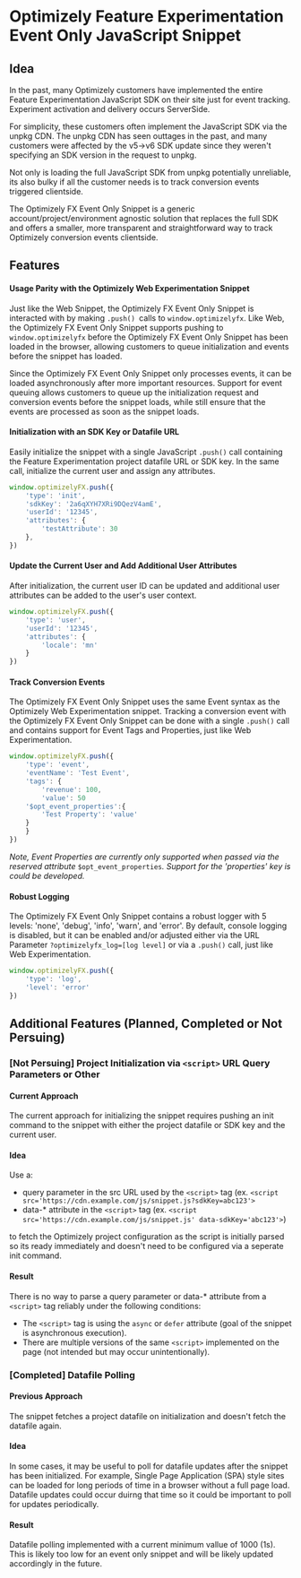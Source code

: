 # Optimizely Feature Experimentation Event Only JavaScript Snippet

## Idea

In the past, many Optimizely customers have implemented the entire Feature Experimentation JavaScript SDK on their site just for event tracking. Experiment activation and delivery occurs ServerSide.

For simplicity, these customers often implement the JavaScript SDK via the unpkg CDN. The unpkg CDN has seen outtages in the past, and many customers were affected by the v5->v6 SDK update since they weren't specifying an SDK version in the request to unpkg.

Not only is loading the full JavaScript SDK from unpkg potentially unreliable, its also bulky if all the customer needs is to track conversion events triggered clientside.

The Optimizely FX Event Only Snippet is a generic account/project/environment agnostic solution that replaces the full SDK and offers a smaller, more transparent and straightforward way to track Optimizely conversion events clientside.

## Features

#### Usage Parity with the Optimizely Web Experimentation Snippet

Just like the Web Snippet, the Optimizely FX Event Only Snippet is interacted with by making  `.push() `calls to `window.optimizelyfx`. Like Web, the Optimizely FX Event Only Snippet supports pushing to `window.optimizelyfx` before the Optimizely FX Event Only Snippet has been loaded in the browser, allowing customers to queue initialization and events before the snippet has loaded.

Since the Optimizely FX Event Only Snippet only processes events, it can be loaded asynchronously after more important resources. Support for event queuing allows customers to queue up the initialization request and conversion events before the snippet loads, while still ensure that the events are processed as soon as the snippet loads.

#### Initialization with an SDK Key or Datafile URL

Easily initialize the snippet with a single JavaScript `.push()` call containing the Feature Experimentation project datafile URL or SDK key. In the same call, initialize the current user and assign any attributes.

```javascript
window.optimizelyFX.push({
    'type': 'init',
    'sdkKey': '2a6qXYH7XRi9DQezV4amE',
    'userId': '12345',
    'attributes': {
        'testAttribute': 30
    },
})
```

#### Update the Current User and Add Additional User Attributes

After initialization, the current user ID can be updated and additional user attributes can be added to the user's user context.

```javascript
window.optimizelyFX.push({
    'type': 'user',
    'userId': '12345',
    'attributes': {
        'locale': 'mn'
    }
})
```

#### Track Conversion Events

The Optimizely FX Event Only Snippet uses the same Event syntax as the Optimizely Web Experimentation snippet. Tracking a conversion event with the Optimizely FX Event Only Snippet can be done with a single `.push()` call and contains support for Event Tags and Properties, just like Web Experimentation.

```javascript
window.optimizelyFX.push({
    'type': 'event',
    'eventName': 'Test Event',
    'tags': {
        'revenue': 100,
        'value': 50
	'$opt_event_properties':{
		'Test Property': 'value'
	}
    }
})
```

*Note, Event Properties are currently only supported when passed via the reserved attribute* `$opt_event_properties`*. Support for the 'properties' key is could be developed.*

#### Robust Logging

The Optimizely FX Event Only Snippet contains a robust logger with 5 levels: 'none', 'debug', 'info', 'warn', and 'error'. By default, console logging is disabled, but it can be enabled and/or adjusted either via the URL Parameter `?optimizelyfx_log=[log level]` or via a `.push()` call, just like Web Experimentation.

```javascript
window.optimizelyFX.push({
    'type': 'log',
    'level': 'error'
})
```

## Additional Features (Planned, Completed or Not Persuing)

### [Not Persuing] Project Initialization via `<script>` URL Query Parameters or Other

#### Current Approach

The current approach for initializing the snippet requires pushing an init command to the snippet with either the project datafile or SDK key and the current user.

#### Idea

Use a:

* query parameter in the src URL used by the `<script>` tag (ex. `<script src='https://cdn.example.com/js/snippet.js?sdkKey=abc123'>`
* data-* attribute in the `<script>` tag (ex. `<script src='https://cdn.example.com/js/snippet.js' data-sdkKey='abc123'>`)

to fetch the Optimizely project configuration as the script is initially parsed so its ready immediately and doesn't need to be configured via a seperate init command.

#### Result

There is no way to parse a query parameter or data-* attribute from a `<script>` tag reliably under the following conditions:

* The `<script>` tag is using the `async` or `defer` attribute (goal of the snippet is asynchronous execution).
* There are multiple versions of the same `<script>` implemented on the page (not intended but may occur unintentionally).

### [Completed] Datafile Polling

#### Previous Approach

The snippet fetches a project datafile on initialization and doesn't fetch the datafile again.

#### Idea

In some cases, it may be useful to poll for datafile updates after the snippet has been initialized. For example, Single Page Application (SPA) style sites can be loaded for long periods of time in a browser without a full page load. Datafile updates could occur duirng that time so it could be important to poll for updates periodically.

#### **Result**

Datafile polling implemented with a current minimum vallue of 1000 (1s). This is likely too low for an event only snippet and will be likely updated accordingly in the future.
